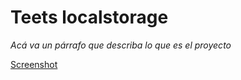 # Teets localstorage

_Acá va un párrafo que describa lo que es el proyecto_

[Screenshot](localstorage\formularioLS\img1.jpg)
